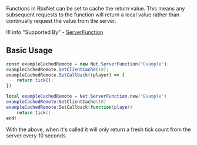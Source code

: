 Functions in RbxNet can be set to cache the return value. This means any subsequent requests to the function will return a local value rather than continually request the value from the server.


!!! info "Supported By"
	- [ServerFunction](class/NetServerFunction)


## Basic Usage

```ts tab="TypeScript"
const exampleCachedRemote = new Net.ServerFunction("Example");
exampleCachedRemote.SetClientCache(10);
exampleCachedRemote.SetCallback((player) => {
	return tick();
})
```

```lua tab="Lua"
local exampleCachedRemote = Net.ServerFunction.new("Example")
exampleCachedRemote:SetClientCache(10)
exampleCachedRemote:SetCallback(function(player)
	return tick()
end)
```

With the above, when it's called it will only return a fresh tick count from the server every 10 seconds.
